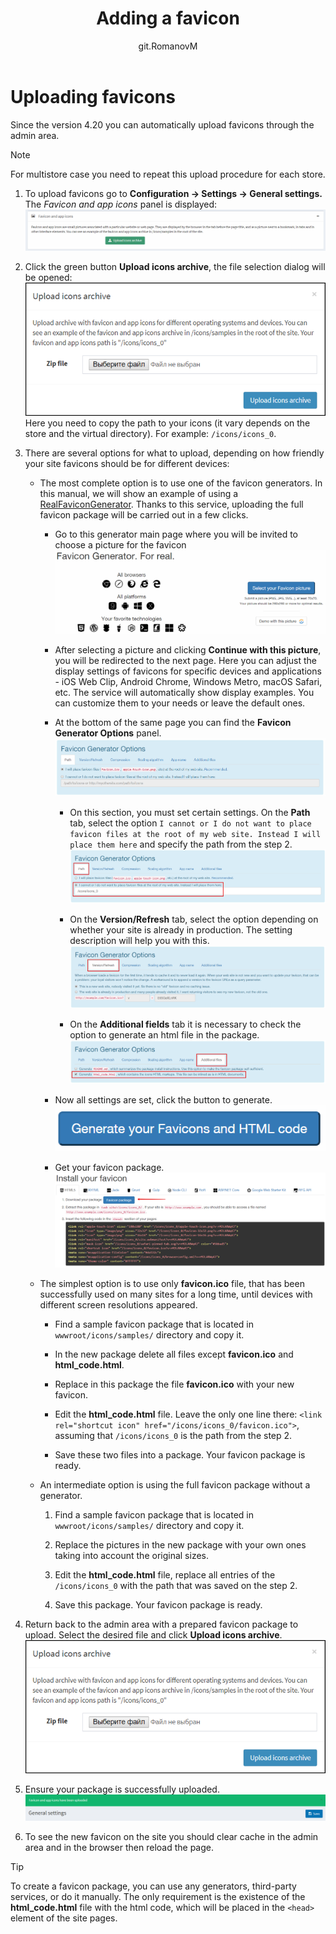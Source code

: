 ﻿---
title: Adding a favicon
uid: en/getting-started/design-your-store/adding-a-favicon
author: git.RomanovM
contributors: git.rajupaladiya, git.DmitriyKulagin, git.mariannk
---

# Uploading favicons

Since the version 4.20 you can automatically upload favicons through the admin area.

> [!NOTE]
> 
> For multistore case you need to repeat this upload procedure for each store.

1. To upload favicons go to **Configuration → Settings → General settings.** The *Favicon and app icons* panel is displayed: 
![settings_block](_static/adding-a-favicon/settings_block.png)

1. Click the green button **Upload icons archive**, the file selection dialog will be opened: ![file_selection_dialog](_static/adding-a-favicon/file_selection_dialog.png) Here you need to copy the path to your icons (it vary depends on the store and the virtual directory). For example: `/icons/icons_0`.

1. There are several options for what to upload, depending on how friendly your site favicons should be for different devices:

   - The most complete option is to use one of the favicon generators. In this manual, we will show an example of using a [RealFaviconGenerator](https://realfavicongenerator.net/). Thanks to this service, uploading the full favicon package will be carried out in a few clicks.

      * Go to this generator main page where you will be invited to choose a picture for the favicon 
      ![realfavicongenerator](_static/adding-a-favicon/realfavicongenerator.png)

      * After selecting a picture and clicking **Continue with this picture**, you will be redirected to the next page. Here you can adjust the display settings of favicons for specific devices and applications - iOS Web Clip, Android Chrome, Windows Metro, macOS Safari, etc. The service will automatically show display examples. You can customize them to your needs or leave the default ones.

      * At the bottom of the same page you can find the **Favicon Generator Options** panel. 
      ![favicon_generator_options](_static/adding-a-favicon/favicon_generator_options.png)

         - On this section, you must set certain settings. On the **Path** tab, select the option `I cannot or I do not want to place favicon files at the root of my web site. Instead I will place them here` and specify the path from the step 2. ![favicon_path](_static/adding-a-favicon/favicon_path.png)

         - On the **Version/Refresh** tab, select the option depending on whether your site is already in production. The setting description will help you with this. ![favicon_version](_static/adding-a-favicon/favicon_version.png)

         - On the **Additional fields** tab it is necessary to check the option to generate an html file in the package. ![favicon_additional_fields](_static/adding-a-favicon/favicon_additional_fields.png)

      * Now all settings are set, click the button to generate. ![generate_button](_static/adding-a-favicon/generate_button.png)

      * Get your favicon package. ![download_package](_static/adding-a-favicon/download_package.png)

   - The simplest option is to use only **favicon.ico** file, that has been successfully used on many sites for a long time, until devices with different screen resolutions appeared.

      * Find a sample favicon package that is located in `wwwroot/icons/samples/` directory and copy it.

      * In the new package delete all files except **favicon.ico** and **html_code.html**.

      * Replace in this package the file **favicon.ico** with your new favicon.

      * Edit the **html_code.html** file. Leave the only one line there: `<link rel="shortcut icon" href="/icons/icons_0/favicon.ico">`, assuming that `/icons/icons_0` is the path from the step 2.

      * Save these two files into a package. Your favicon package is ready.

   - An intermediate option is using the full favicon package without a generator.

      1. Find a sample favicon package that is located in `wwwroot/icons/samples/` directory and copy it.

      1. Replace the pictures in the new package with your own ones taking into account the original sizes.

      1. Edit the **html_code.html** file, replace all entries of the `/icons/icons_0` with the path that was saved on the step 2.

      1. Save this package. Your favicon package is ready.

1. Return back to the admin area with a prepared favicon package to upload. Select the desired file and click **Upload icons archive**. ![upload_package](_static/adding-a-favicon/file_selection_dialog.png)

1. Ensure your package is successfully uploaded. ![success](_static/adding-a-favicon/success.png)

1. To see the new favicon on the site you should clear cache in the admin area and in the browser then reload the page.

> [!TIP]
> 
> To create a favicon package, you can use any generators, third-party services, or do it manually. The only requirement is the existence of the **html_code.html** file with the html code, which will be placed in the `<head>` element of the site pages.
